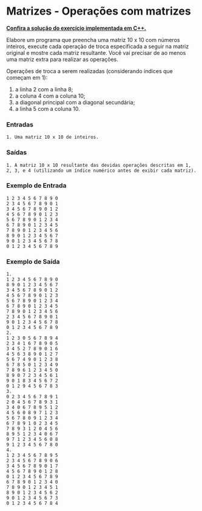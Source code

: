 # Matrizes - Operações com matrizes

**[Confira a solução do exercício implementada em C++.](06.cpp)**

Elabore um programa que preencha uma matriz 10 x 10 com números inteiros, execute cada operação de troca especificada a seguir na matriz original e mostre cada matriz resultante. Você vai precisar de ao menos uma matriz extra para realizar as operações.

Operações de troca a serem realizadas (considerando índices que começam em 1):

1. a linha 2 com a linha 8;
1. a coluna 4 com a coluna 10;
1. a diagonal principal com a diagonal secundária;
1. a linha 5 com a coluna 10.


### Entradas

```
1. Uma matriz 10 x 10 de inteiros.

```

### Saídas

```
1. A matriz 10 x 10 resultante das devidas operações descritas em 1, 2, 3, e 4 (utilizando um índice numérico antes de exibir cada matriz).
```

### Exemplo de Entrada

```
1 2 3 4 5 6 7 8 9 0
2 3 4 5 6 7 8 9 0 1
3 4 5 6 7 8 9 0 1 2
4 5 6 7 8 9 0 1 2 3
5 6 7 8 9 0 1 2 3 4
6 7 8 9 0 1 2 3 4 5
7 8 9 0 1 2 3 4 5 6
8 9 0 1 2 3 4 5 6 7
9 0 1 2 3 4 5 6 7 8
0 1 2 3 4 5 6 7 8 9
```

### Exemplo de Saída

```
1.
1 2 3 4 5 6 7 8 9 0
8 9 0 1 2 3 4 5 6 7
3 4 5 6 7 8 9 0 1 2
4 5 6 7 8 9 0 1 2 3
5 6 7 8 9 0 1 2 3 4
6 7 8 9 0 1 2 3 4 5
7 8 9 0 1 2 3 4 5 6
2 3 4 5 6 7 8 9 0 1
9 0 1 2 3 4 5 6 7 8
0 1 2 3 4 5 6 7 8 9
2.
1 2 3 0 5 6 7 8 9 4
2 3 4 1 6 7 8 9 0 5
3 4 5 2 7 8 9 0 1 6
4 5 6 3 8 9 0 1 2 7
5 6 7 4 9 0 1 2 3 8
6 7 8 5 0 1 2 3 4 9
7 8 9 6 1 2 3 4 5 0
8 9 0 7 2 3 4 5 6 1
9 0 1 8 3 4 5 6 7 2
0 1 2 9 4 5 6 7 8 3
3.
0 2 3 4 5 6 7 8 9 1
2 0 4 5 6 7 8 9 3 1
3 4 0 6 7 8 9 5 1 2
4 5 6 0 8 9 7 1 2 3
5 6 7 8 0 9 1 2 3 4
6 7 8 9 1 0 2 3 4 5
7 8 9 3 1 2 0 4 5 6
8 9 5 1 2 3 4 0 6 7
9 7 1 2 3 4 5 6 0 8
9 1 2 3 4 5 6 7 8 0
4.
1 2 3 4 5 6 7 8 9 5
2 3 4 5 6 7 8 9 0 6
3 4 5 6 7 8 9 0 1 7
4 5 6 7 8 9 0 1 2 8
0 1 2 3 4 5 6 7 8 9
6 7 8 9 0 1 2 3 4 0
7 8 9 0 1 2 3 4 5 1
8 9 0 1 2 3 4 5 6 2
9 0 1 2 3 4 5 6 7 3
0 1 2 3 4 5 6 7 8 4
```
